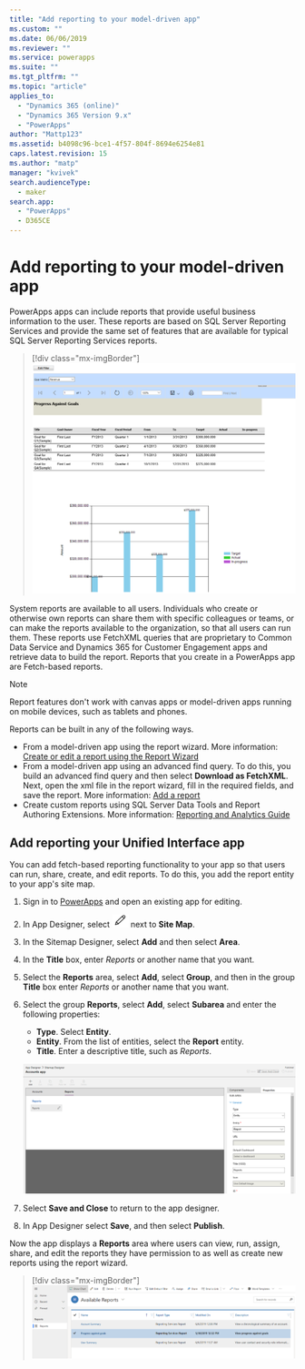 ```yaml
---
title: "Add reporting to your model-driven app" 
ms.custom: ""
ms.date: 06/06/2019
ms.reviewer: ""
ms.service: powerapps
ms.suite: ""
ms.tgt_pltfrm: ""
ms.topic: "article"
applies_to: 
  - "Dynamics 365 (online)"
  - "Dynamics 365 Version 9.x"
  - "PowerApps"
author: "Mattp123"
ms.assetid: b4098c96-bce1-4f57-804f-8694e6254e81
caps.latest.revision: 15
ms.author: "matp"
manager: "kvivek"
search.audienceType: 
  - maker
search.app: 
  - "PowerApps"
  - D365CE
---
```

# Add reporting to your model-driven app

PowerApps apps can include reports that provide useful business information to the user. These reports are based on SQL Server Reporting Services and provide the same set of features that are available for typical SQL Server Reporting Services reports.

> [!div class="mx-imgBorder"] 
> ![](media/progress-against-goals-report.png "Progress against goals standard report")

System reports are available to all users. Individuals who create or otherwise own reports can share them with specific colleagues or teams, or can make the reports available to the organization, so that all users can run them. These reports use FetchXML queries that are proprietary to Common Data Service and Dynamics 365 for Customer Engagement apps and retrieve data to build the report. Reports that you create in a PowerApps app are Fetch-based reports.

> [!NOTE]
> Report features don't work with canvas apps or model-driven apps running on mobile devices, such as tablets and phones. 

Reports can be built in any of the following ways.

- From a model-driven app using the report wizard. More information: [Create or edit a report using the Report Wizard](/dynamics365/customer-engagement/basics/create-edit-copy-report-wizard) 
- From a model-driven app using an advanced find query. To do this, you build an advanced find query and then select **Download as FetchXML**. Next, open the xml file in the report wizard, fill in the required fields, and save the report. More information: [Add a report](/dynamics365/customer-engagement/basics/add-existing-report) 
- Create custom reports using SQL Server Data Tools and Report Authoring Extensions. More information: [Reporting and Analytics Guide](/dynamics365/customer-engagement/analytics/reporting-analytics-with-dynamics-365)


## Add reporting your Unified Interface app
You can add fetch-based reporting functionality to your app so that users can run, share, create, and edit reports. To do this, you add the report entity to your app's site map. 

1. Sign in to [PowerApps](https://web.powerapps.com/?utm_source=padocs&utm_medium=linkinadoc&utm_campaign=referralsfromdoc) and open an existing app for editing. 
2. In App Designer, select ![Pencil icon for editing site map](media/ccf-pencil-icon.png) next to **Site Map**. 
3. In the Sitemap Designer, select **Add** and then select **Area**. 
4. In the **Title** box, enter *Reports* or another name that you want. 
5. Select the **Reports** area, select **Add**, select **Group**, and then in the group **Title** box enter *Reports* or another name that you want. 
6. Select the group **Reports**, select **Add**, select **Subarea** and enter the following properties: 

   - **Type**. Select **Entity**.
   - **Entity**. From the list of entities, select the **Report** entity.  
   - **Title**. Enter a descriptive title, such as *Reports*.

    ![Add report entity to site map](media/report-entity-sitemap.png)

7. Select **Save and Close** to return to the app designer. 


8. In App Designer select **Save**, and then select **Publish**.


Now the app displays a **Reports** area where users can view, run, assign, share, and edit the reports they have permission to as well as create new reports using the report wizard. 

> [!div class="mx-imgBorder"] 
> ![](media/report-feature-in-app.png "Report view")

<!-- Link to Mint's end user reporting topics -->